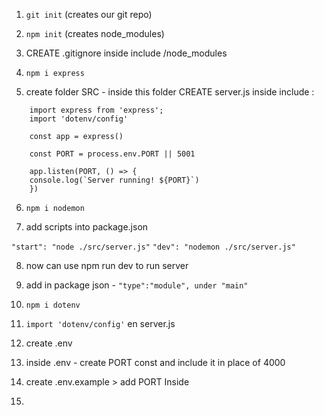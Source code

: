 1. ``` git init ``` (creates our git repo)

2.  ``` npm init ``` (creates node_modules)

3. CREATE .gitignore     inside include  /node_modules

4. ``` npm i express ```

5. create folder SRC - inside this folder CREATE server.js
inside include :

```
    import express from 'express';
    import 'dotenv/config'

    const app = express()              

    const PORT = process.env.PORT || 5001

    app.listen(PORT, () => {
    console.log(`Server running! ${PORT}`)
    })
```

6. ``` npm i nodemon ``` 

7. add scripts into package.json

``` "start": "node ./src/server.js" ```
``` "dev": "nodemon ./src/server.js" ```

8. now can use npm run dev to run server

9. add in package json -
``` "type":"module", under "main" ```

10. ``` npm i dotenv ```

11. ``` import 'dotenv/config' ``` en server.js

12. create .env 

13. inside .env - create PORT const and include it in place of 4000

14. create .env.example > add PORT Inside

15. 